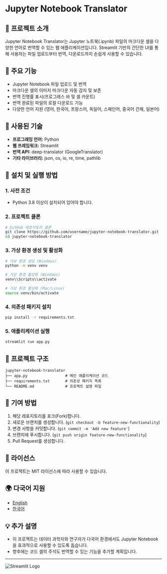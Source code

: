 # Jupyter Notebook Translator

## 📝 프로젝트 소개
Jupyter Notebook Translator는 Jupyter 노트북(.ipynb) 파일의 마크다운 셀을 다양한 언어로 번역할 수 있는 웹 애플리케이션입니다. Streamlit 기반의 간단한 UI를 통해 사용자는 파일 업로드부터 번역, 다운로드까지 손쉽게 사용할 수 있습니다.

## 🚀 주요 기능
- Jupyter Notebook 파일 업로드 및 번역
- 마크다운 셀의 이미지 마크다운 자동 감지 및 보존
- 번역 진행률 표시(프로그레스 바 및 셀 카운트)
- 번역 완료된 파일의 로컬 다운로드 기능
- 다양한 언어 지원 (영어, 한국어, 프랑스어, 독일어, 스페인어, 중국어 간체, 일본어)

## 🧩 사용된 기술
- **프로그래밍 언어:** Python
- **웹 프레임워크:** Streamlit
- **번역 API:** deep-translator (GoogleTranslator)
- **기타 라이브러리:** json, os, io, re, time, pathlib

## 💾 설치 및 실행 방법
### 1. 사전 조건
- Python 3.8 이상이 설치되어 있어야 합니다.

### 2. 프로젝트 클론
```bash
# GitHub 레포지토리 클론
git clone https://github.com/username/jupyter-notebook-translator.git
cd jupyter-notebook-translator
```

### 3. 가상 환경 생성 및 활성화
```bash
# 가상 환경 생성 (Windows)
python -m venv venv

# 가상 환경 활성화 (Windows)
venv\\Scripts\\activate

# 가상 환경 활성화 (Mac/Linux)
source venv/bin/activate
```

### 4. 의존성 패키지 설치
```bash
pip install -r requirements.txt
```

### 5. 애플리케이션 실행
```bash
streamlit run app.py
```

## 📁 프로젝트 구조
```plaintext
jupyter-notebook-translator
├── app.py                 # 메인 애플리케이션 코드
├── requirements.txt       # 의존성 패키지 목록
└── README.md              # 프로젝트 설명 파일
```

## 🌱 기여 방법
1. 해당 레포지토리를 포크(Fork)합니다.
2. 새로운 브랜치를 생성합니다. (`git checkout -b feature-new-functionality`)
3. 변경 사항을 커밋합니다. (`git commit -m 'Add new feature'`)
4. 브랜치에 푸시합니다. (`git push origin feature-new-functionality`)
5. Pull Request를 생성합니다.

## 📜 라이선스
이 프로젝트는 MIT 라이선스에 따라 사용할 수 있습니다.

## 🌍 다국어 지원
- [English](README_EN.md)
- [한국어](README.md)

## 💡 추가 설명
- 이 프로젝트는 데이터 과학자와 연구자가 다국어 환경에서도 Jupyter Notebook을 효과적으로 사용할 수 있도록 돕습니다.
- 향후에는 코드 셀의 주석도 번역할 수 있는 기능을 추가할 계획입니다.

---

![Streamlit Logo](https://docs.streamlit.io/en/stable/_static/favicon.png)

